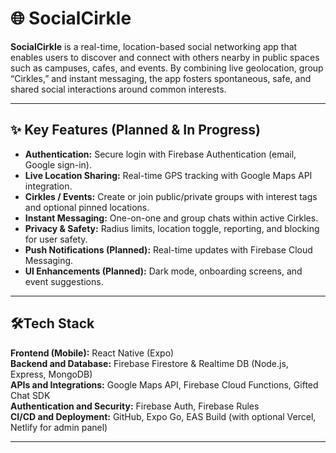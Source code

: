 # 🌐 SocialCirkle

**SocialCirkle** is a real-time, location-based social networking app that enables users to discover and connect with others nearby in public spaces such as campuses, cafes, and events. By combining live geolocation, group “Cirkles,” and instant messaging, the app fosters spontaneous, safe, and shared social interactions around common interests.  

---

## ✨ Key Features (Planned & In Progress)
- **Authentication:** Secure login with Firebase Authentication (email, Google sign-in).  
- **Live Location Sharing:** Real-time GPS tracking with Google Maps API integration.  
- **Cirkles / Events:** Create or join public/private groups with interest tags and optional pinned locations.  
- **Instant Messaging:** One-on-one and group chats within active Cirkles.  
- **Privacy & Safety:** Radius limits, location toggle, reporting, and blocking for user safety.  
- **Push Notifications (Planned):** Real-time updates with Firebase Cloud Messaging.  
- **UI Enhancements (Planned):** Dark mode, onboarding screens, and event suggestions.  

---

## 🛠Tech Stack
**Frontend (Mobile):** React Native (Expo)  
**Backend and Database:** Firebase Firestore & Realtime DB (Node.js, Express, MongoDB)  
**APIs and Integrations:** Google Maps API, Firebase Cloud Functions, Gifted Chat SDK  
**Authentication and Security:** Firebase Auth, Firebase Rules  
**CI/CD and Deployment:** GitHub, Expo Go, EAS Build (with optional Vercel, Netlify for admin panel)  

---



<!-- activity ping #2 -->

<!-- activity ping #2 -->
